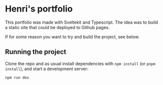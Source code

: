 # Henri's portfolio

This portfolio was made with Sveltekit and Typescript. The idea was to build a static site that could be deployed to Github pages.

If for some reason you want to try and build the project, see below. 

## Running the project

Clone the repo and as usual install dependencies with `npm install` (or `pnpm install`), and start a development server:

```bash
npm run dev
```
